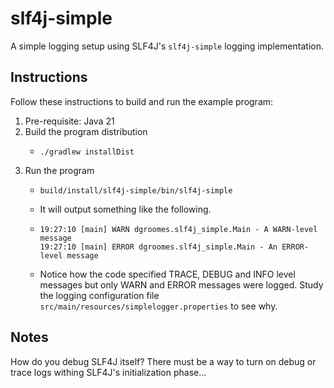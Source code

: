 # slf4j-simple

A simple logging setup using SLF4J's `slf4j-simple` logging implementation.


## Instructions

Follow these instructions to build and run the example program:

1. Pre-requisite: Java 21
2. Build the program distribution
    * ```shell
      ./gradlew installDist
      ```
3. Run the program
    * ```shell
      build/install/slf4j-simple/bin/slf4j-simple
      ```
    * It will output something like the following.
    * ```text
      19:27:10 [main] WARN dgroomes.slf4j_simple.Main - A WARN-level message
      19:27:10 [main] ERROR dgroomes.slf4j_simple.Main - An ERROR-level message
      ```
    * Notice how the code specified TRACE, DEBUG and INFO level messages but only WARN and ERROR messages were logged.
      Study the logging configuration file `src/main/resources/simplelogger.properties` to see why.


## Notes

How do you debug SLF4J itself? There must be a way to turn on debug or trace logs withing SLF4J's initialization
phase...
